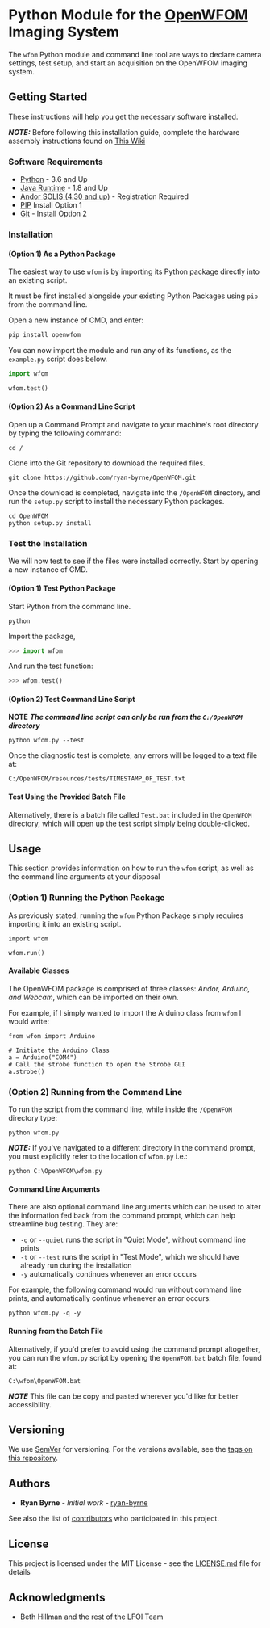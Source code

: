 # Python Module for the [OpenWFOM](https://hillmanlab.zuckermaninstitute.columbia.edu/content/optical-imaging-and-microscopy-development-and-dissemination) Imaging System

The ```wfom``` Python module and command line tool are ways to declare camera settings, test setup, and start an acquisition on the OpenWFOM imaging system.

## Getting Started

These instructions will help you get the necessary software installed.

***NOTE:*** Before following this installation guide, complete the hardware assembly instructions found on [This Wiki](https://github.com/ryan-byrne/wfom/wiki)

### Software Requirements

* [Python](https://www.python.org/downloads/) - 3.6 and Up
* [Java Runtime](https://java.com/en/download/) - 1.8 and Up
* [Andor SOLIS (4.30 and up)](http://my.andor.com/login.aspx) - Registration Required
* [PIP](https://pip.pypa.io/en/stable/installing/) Install Option 1
* [Git](https://git-scm.com/download/win) - Install Option 2

### Installation

#### (Option 1) As a Python Package

The easiest way to use ```wfom``` is by importing its Python package directly into an existing script.

It must be first installed alongside your existing Python Packages using ```pip``` from the command line.

Open a new instance of CMD, and enter:

``` cmd
pip install openwfom
```

You can now import the module and run any of its functions, as the ```example.py``` script does below.

``` python
import wfom

wfom.test()
```

#### (Option 2) As a Command Line Script

Open up a Command Prompt and navigate to your machine's root directory by typing the following command:

```
cd /
```

Clone into the Git repository to download the required files.

```
git clone https://github.com/ryan-byrne/OpenWFOM.git
```

Once the download is completed, navigate into the ```/OpenWFOM``` directory, and run the ```setup.py``` script
to install the necessary Python packages.

```
cd OpenWFOM
python setup.py install
```

### Test the Installation

We will now test to see if the files were installed correctly. Start by opening a new instance of CMD.

#### (Option 1) Test Python Package

Start Python from the command line.

```
python
```

Import the package,

``` python
>>> import wfom
```

And run the test function:

``` python
>>> wfom.test()
```

#### (Option 2) Test Command Line Script

**NOTE** ***The command line script can only be run from the ```C:/OpenWFOM``` directory***

```
python wfom.py --test
```

Once the diagnostic test is complete, any errors will be logged to a text file at:

```
C:/OpenWFOM/resources/tests/TIMESTAMP_OF_TEST.txt
```

#### Test Using the Provided Batch File

Alternatively, there is a batch file called ```Test.bat``` included in the ```OpenWFOM``` directory, which will open up the test script simply being double-clicked.

## Usage

This section provides information on how to run the ```wfom``` script, as well as the command line arguments at your disposal

### (Option 1) Running the Python Package

As previously stated, running the ```wfom``` Python Package simply requires importing it into an existing script.

```
import wfom

wfom.run()
```

#### Available Classes

The OpenWFOM package is comprised of three classes: *Andor, Arduino, and Webcam*, which can be imported on their own.

For example, if I simply wanted to import the Arduino class from ```wfom``` I would write:

```
from wfom import Arduino

# Initiate the Arduino Class
a = Arduino("COM4")
# Call the strobe function to open the Strobe GUI
a.strobe()
```

### (Option 2) Running from the Command Line

To run the script from the command line, while inside the ```/OpenWFOM``` directory type:

```
python wfom.py
```

***NOTE:*** If you've navigated to a different directory in the command prompt, you must explicitly refer to the location of ```wfom.py``` i.e.:

```
python C:\OpenWFOM\wfom.py
```

#### Command Line Arguments

There are also optional command line arguments which can be used to alter the information fed back from the command prompt, which can help streamline bug testing. They are:

* ```-q``` or ```--quiet``` runs the script in "Quiet Mode", without command line prints
*  ```-t``` or ```--test``` runs the script in "Test Mode", which we should have already run during the installation
*  ```-y``` automatically continues whenever an error occurs

For example, the following command would run without command line prints, and automatically continue whenever an error occurs:

```
python wfom.py -q -y
```

#### Running from the Batch File

Alternatively, if you'd prefer to avoid using the command prompt altogether, you can run the ```wfom.py``` script by opening the ```OpenWFOM.bat``` batch file, found at:

```
C:\wfom\OpenWFOM.bat
```

***NOTE*** This file can be copy and pasted wherever you'd like for better accessibility.

## Versioning

We use [SemVer](http://semver.org/) for versioning. For the versions available, see the [tags on this repository](https://github.com/ryan-byrne/wfom/tags).

## Authors

* **Ryan Byrne** - *Initial work* - [ryan-byrne](https://github.com/ryan-byrne)

See also the list of [contributors](https://github.com/ryan-byrne/wfom/contributors) who participated in this project.

## License

This project is licensed under the MIT License - see the [LICENSE.md](LICENSE.md) file for details

## Acknowledgments

* Beth Hillman and the rest of the LFOI Team

